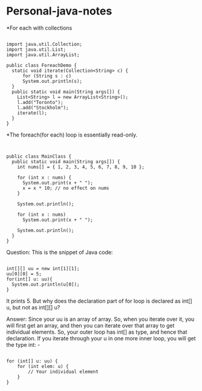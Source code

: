 # Personal-java-notes

*For each with collections
```

import java.util.Collection;
import java.util.List;
import java.util.ArrayList;

public class ForeachDemo {
  static void iterate(Collection<String> c) {
      for (String s : c)
      System.out.println(s);
  }
  public static void main(String args[]) {
    List<String> l = new ArrayList<String>();
    l.add("Toronto");
    l.add("Stockholm");
    iterate(l);
  }
}
```


*The foreach(for each) loop is essentially read-only.
```


public class MainClass {
  public static void main(String args[]) {
    int nums[] = { 1, 2, 3, 4, 5, 6, 7, 8, 9, 10 };

    for (int x : nums) {
      System.out.print(x + " ");
      x = x * 10; // no effect on nums
    }

    System.out.println();

    for (int x : nums)
      System.out.print(x + " ");

    System.out.println();
  }
}
```

Question: This is the snippet of Java code: 
  ```

int[][] uu = new int[1][1];
uu[0][0] = 5;
for(int[] u: uu){
    System.out.println(u[0]);
}
  ```

It prints 5. But why does the declaration part of for loop is declared as int[] u, but not as int[][] u?

  
Answer: Since your uu is an array of array. So, when you iterate over it, you will first get an array, and then you can iterate over that array to get individual elements. So, your outer loop has int[] as type, and hence that declaration. If you iterate through your u in one more inner loop, you will get the type int: -
```

for (int[] u: uu) {
    for (int elem: u) {
        // Your individual element
    }
}
 ```
          
